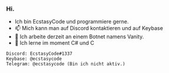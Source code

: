 ### Hi.
- Ich bin EcstasyCode und programmiere gerne.
- 📫 Mich kann man auf Discord kontaktieren und auf Keybase
- 🔭 Ich arbeite derzeit an einem Botnet namens Vanity.
- 🌱 Ich lerne im moment C# und C
```
Discord: EcstasyCode#1337
Keybase: @ecstasycode
Telegram: @ecstasycode (Bin ich nicht aktiv.)
```
